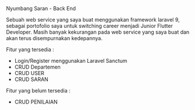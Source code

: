 Nyumbang Saran - Back End

Sebuah web service yang saya buat menggunakan framework laravel 9, sebagai portofolio saya untuk switching career menjadi Junior Flutter Developer.
Masih banyak kekurangan pada web service yang saya buat dan akan terus disempurnakan kedepannya.

Fitur yang tersedia :
- Login/Register menggunakan Laravel Sanctum
- CRUD Departemen
- CRUD USER
- CRUD SARAN

Fitur yang belum tersedia :
- CRUD PENILAIAN
